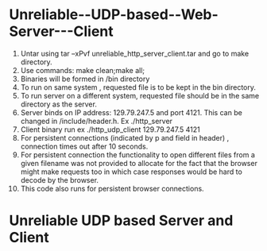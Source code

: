 # Unreliable--UDP-based--Web-Server---Client

1) Untar using tar –xPvf unreliable_http_server_client.tar and go to make directory. 
2) Use commands: make clean;make all; 
3) Binaries will be formed in /bin directory 
4) To run on same system , requested file is to be kept in the bin directory. 
5) To run server on a different system, requested file should be in the same directory as the server.
6) Server binds on IP address: 129.79.247.5 and port 4121. This can be changed in /include/header.h. Ex ./http_server 
7) Client binary run ex ./http_udp_client 129.79.247.5 4121 
8) For persistent connections (indicated by p and field in header) , connection times out after 10 seconds. 
9) For persistent connection the functionality to open different files from a given filename was not provided to allocate for the fact that the browser might make requests too in which case responses would be hard to decode by the browser. 
10) This code also runs for persistent browser connections.
# Unreliable UDP based Server and Client
